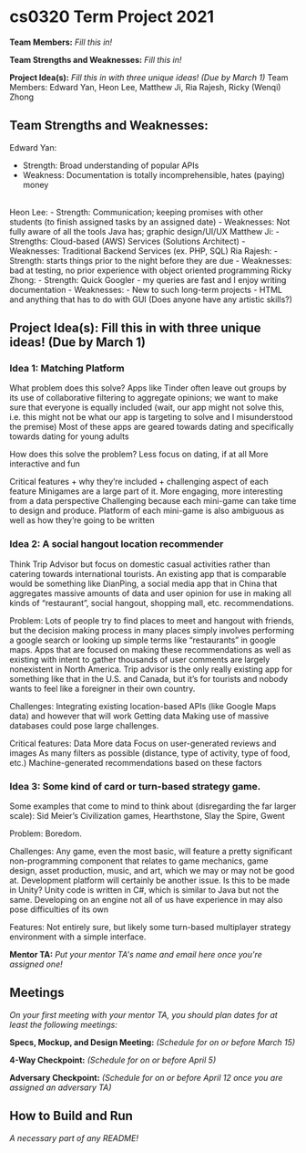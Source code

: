 # cs0320 Term Project 2021

**Team Members:** _Fill this in!_

**Team Strengths and Weaknesses:** _Fill this in!_

**Project Idea(s):** _Fill this in with three unique ideas! (Due by March 1)_
Team Members: Edward Yan, Heon Lee, Matthew Ji, Ria Rajesh, Ricky (Wenqi) Zhong

## Team Strengths and Weaknesses: 
Edward Yan:
- Strength: Broad understanding of popular APIs
- Weakness: Documentation is totally incomprehensible, hates (paying) money
<br />
Heon Lee: 
- Strength: Communication; keeping promises with other students (to finish assigned tasks by an assigned date)
- Weaknesses: Not fully aware of all the tools Java has; graphic design/UI/UX
Matthew Ji:
- Strengths: Cloud-based (AWS) Services (Solutions Architect)
- Weaknesses: Traditional Backend Services (ex. PHP, SQL)
Ria Rajesh:
- Strength: starts things prior to the night before they are due
- Weaknesses: bad at testing, no prior experience with object oriented programming
Ricky Zhong:
- Strength: Quick Googler - my queries are fast and I enjoy writing documentation
- Weaknesses:
  - New to such long-term projects
  - HTML and anything that has to do with GUI (Does anyone have any artistic skills?)

## Project Idea(s): Fill this in with three unique ideas! (Due by March 1) 

### Idea 1: Matching Platform

What problem does this solve?
Apps like Tinder often leave out groups by its use of collaborative filtering to aggregate opinions; we want to make sure that everyone is equally included (wait, our app might not solve this, i.e. this might not be what our app is targeting to solve and I misunderstood the premise)
Most of these apps are geared towards dating and specifically towards dating for young adults

How does this solve the problem?
Less focus on dating, if at all
More interactive and fun

Critical features + why they’re included + challenging aspect of each feature
Minigames are a large part of it. 
More engaging, more interesting from a data perspective
Challenging because each mini-game can take time to design and produce.
Platform of each mini-game is also ambiguous as well as how they’re going to be written


### Idea 2: A social hangout location recommender
Think Trip Advisor but focus on domestic casual activities rather than catering towards international tourists. An existing app that is comparable would be something like DianPing, a social media app that in China that aggregates massive amounts of data and user opinion for use in making all kinds of “restaurant”, social hangout, shopping mall, etc. recommendations.

Problem:
Lots of people try to find places to meet and hangout with friends, but the decision making process in many places simply involves performing a google search or looking up simple terms like “restaurants” in google maps. Apps that are focused on making these recommendations as well as existing with intent to gather thousands of user comments are largely nonexistent in North America. 
Trip advisor is the only really existing app for something like that in the U.S. and Canada, but it’s for tourists and nobody wants to feel like a foreigner in their own country.

Challenges:
Integrating existing location-based APIs (like Google Maps data) and however that will work
Getting data
Making use of massive databases could pose large challenges.

Critical features:
Data
More data
Focus on user-generated reviews and images
As many filters as possible (distance, type of activity, type of food, etc.)
Machine-generated recommendations based on these factors


### Idea 3: Some kind of card or turn-based strategy game.
Some examples that come to mind to think about (disregarding the far larger scale): Sid Meier’s Civilization games, Hearthstone, Slay the Spire, Gwent

Problem: Boredom.

Challenges:
Any game, even the most basic, will feature a pretty significant non-programming component that relates to game mechanics, game design, asset production, music, and art, which we may or may not be good at.
Development platform will certainly be another issue. Is this to be made in Unity? Unity code is written in C#, which is similar to Java but not the same. Developing on an engine not all of us have experience in may also pose difficulties of its own

Features:
Not entirely sure, but likely some turn-based multiplayer strategy environment with a simple interface.


**Mentor TA:** _Put your mentor TA's name and email here once you're assigned one!_

## Meetings
_On your first meeting with your mentor TA, you should plan dates for at least the following meetings:_

**Specs, Mockup, and Design Meeting:** _(Schedule for on or before March 15)_

**4-Way Checkpoint:** _(Schedule for on or before April 5)_

**Adversary Checkpoint:** _(Schedule for on or before April 12 once you are assigned an adversary TA)_

## How to Build and Run
_A necessary part of any README!_
